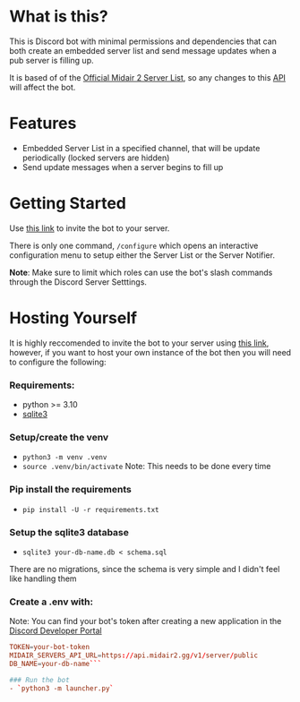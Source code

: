 # What is this?
This is Discord bot with minimal permissions and dependencies that
can both create an embedded server list and send message updates
when a pub server is filling up.

It is based of of the [Official Midair 2 Server List](https://midair2.gg/servers), so any changes
to this [API](https://api.midair2.gg/v1/server/public) will affect the bot.

# Features
- Embedded Server List in a specified channel, that will be update periodically (locked servers are hidden)
- Send update messages when a server begins to fill up

# Getting Started
Use [this link](https://discord.com/oauth2/authorize?client_id=1237575746315354192) to invite the bot to your server.

There is only one command, `/configure` which opens an interactive configuration menu to setup either the Server List or the Server Notifier.

**Note**: Make sure to limit which roles can use the bot's slash commands through the Discord Server Setttings.

# Hosting Yourself
It is highly reccomended to invite the bot to your server using [this link](https://discord.com/oauth2/authorize?client_id=1237575746315354192),
however, if you want to host your own instance of the bot then you will need to configure the following:

### Requirements:
- python >= 3.10
- [sqlite3](https://sqlite.org/cli.html)
### Setup/create the venv
- `python3 -m venv .venv`
- `source .venv/bin/activate`
Note: This needs to be done every time
### Pip install the requirements
- `pip install -U -r requirements.txt`
### Setup the sqlite3 database
- `sqlite3 your-db-name.db < schema.sql`

There are no migrations, since the schema is very simple and I didn't feel like handling them
### Create a .env with:
Note: You can find your bot's token after creating a new application
in the [Discord Developer Portal](https://discord.com/developers/applications)
```conf
TOKEN=your-bot-token
MIDAIR_SERVERS_API_URL=https://api.midair2.gg/v1/server/public
DB_NAME=your-db-name```

### Run the bot
- `python3 -m launcher.py`
